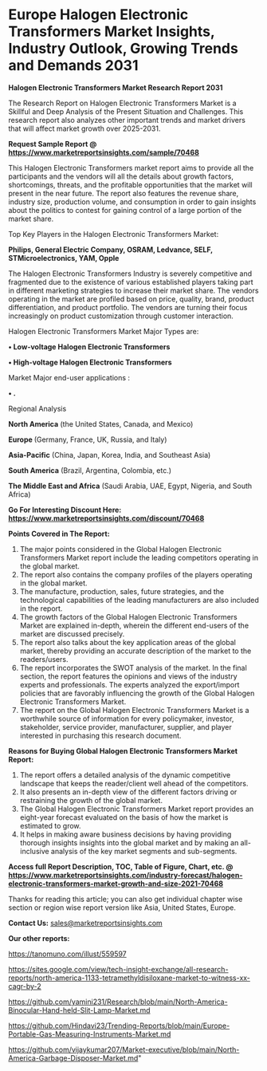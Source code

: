 # Europe Halogen Electronic Transformers Market Insights, Industry Outlook, Growing Trends and Demands 2031

<strong>Halogen Electronic Transformers Market Research Report 2031</strong>

The Research Report on Halogen Electronic Transformers Market is a Skillful and Deep Analysis of the Present Situation and Challenges. This research report also analyzes other important trends and market drivers that will affect market growth over 2025-2031.

<strong>Request Sample Report @ <a href=https://www.marketreportsinsights.com/sample/70468>https://www.marketreportsinsights.com/sample/70468</a></strong>

This Halogen Electronic Transformers market report aims to provide all the participants and the vendors will all the details about growth factors, shortcomings, threats, and the profitable opportunities that the market will present in the near future. The report also features the revenue share, industry size, production volume, and consumption in order to gain insights about the politics to contest for gaining control of a large portion of the market share.

Top Key Players in the Halogen Electronic Transformers Market:

<strong>Philips, General Electric Company, OSRAM, Ledvance, SELF, STMicroelectronics, YAM, Opple</strong>

The Halogen Electronic Transformers Industry is severely competitive and fragmented due to the existence of various established players taking part in different marketing strategies to increase their market share. The vendors operating in the market are profiled based on price, quality, brand, product differentiation, and product portfolio. The vendors are turning their focus increasingly on product customization through customer interaction.

Halogen Electronic Transformers Market Major Types are:

<strong>• Low-voltage Halogen Electronic Transformers

• High-voltage Halogen Electronic Transformers</strong>

Market Major end-user applications :

<strong>• .</strong>

Regional Analysis

</u><strong><b>North America</b></strong> (the United States, Canada, and Mexico)

<strong><b>Europe </b></strong>(Germany, France, UK, Russia, and Italy)

<strong><b>Asia-Pacific</b></strong> (China, Japan, Korea, India, and Southeast Asia)

<strong><b>South America</b></strong> (Brazil, Argentina, Colombia, etc.)

<strong><b>The Middle East and Africa</b></strong> (Saudi Arabia, UAE, Egypt, Nigeria, and South Africa)

<strong>Go For Interesting Discount Here: <a href=https://www.marketreportsinsights.com/discount/70468>https://www.marketreportsinsights.com/discount/70468</a></strong>

<strong>Points Covered in The Report:</strong>
<ol>
  <li>The major points considered in the Global Halogen Electronic Transformers Market report include the leading competitors operating in the global market.</li>
  <li>The report also contains the company profiles of the players operating in the global market.</li>
  <li>The manufacture, production, sales, future strategies, and the technological capabilities of the leading manufacturers are also included in the report.</li>
  <li>The growth factors of the Global Halogen Electronic Transformers Market are explained in-depth, wherein the different end-users of the market are discussed precisely.</li>
  <li>The report also talks about the key application areas of the global market, thereby providing an accurate description of the market to the readers/users.</li>
  <li>The report incorporates the SWOT analysis of the market. In the final section, the report features the opinions and views of the industry experts and professionals. The experts analyzed the export/import policies that are favorably influencing the growth of the Global Halogen Electronic Transformers Market.</li>
  <li>The report on the Global Halogen Electronic Transformers Market is a worthwhile source of information for every policymaker, investor, stakeholder, service provider, manufacturer, supplier, and player interested in purchasing this research document.</li>
</ol>
<strong>Reasons for Buying Global Halogen Electronic Transformers Market Report:</strong>

<ol>
  <li>The report offers a detailed analysis of the dynamic competitive landscape that keeps the reader/client well ahead of the competitors.</li>
  <li>It also presents an in-depth view of the different factors driving or restraining the growth of the global market.</li>
  <li>The Global Halogen Electronic Transformers Market report provides an eight-year forecast evaluated on the basis of how the market is estimated to grow.</li>
  <li>It helps in making aware business decisions by having providing thorough insights insights into the global market and by making an all-inclusive analysis of the key market segments and sub-segments.</li>
</ol>
<strong>Access full Report Description, TOC, Table of Figure, Chart, etc. @ <a href=https://www.marketreportsinsights.com/industry-forecast/halogen-electronic-transformers-market-growth-and-size-2021-70468>https://www.marketreportsinsights.com/industry-forecast/halogen-electronic-transformers-market-growth-and-size-2021-70468</a></strong>


Thanks for reading this article; you can also get individual chapter wise section or region wise report version like Asia, United States, Europe.

<strong>Contact Us:</strong>
sales@marketreportsinsights.com

<strong>Our other reports:</strong>

<a href=https://tanomuno.com/illust/559597>https://tanomuno.com/illust/559597</a>

<a href=https://sites.google.com/view/tech-insight-exchange/all-research-reports/north-america-1133-tetramethyldisiloxane-market-to-witness-xx-cagr-by-2>https://sites.google.com/view/tech-insight-exchange/all-research-reports/north-america-1133-tetramethyldisiloxane-market-to-witness-xx-cagr-by-2</a>

<a href=https://github.com/yamini231/Research/blob/main/North-America-Binocular-Hand-held-Slit-Lamp-Market.md>https://github.com/yamini231/Research/blob/main/North-America-Binocular-Hand-held-Slit-Lamp-Market.md</a>

<a href=https://github.com/Hindavi23/Trending-Reports/blob/main/Europe-Portable-Gas-Measuring-Instruments-Market.md>https://github.com/Hindavi23/Trending-Reports/blob/main/Europe-Portable-Gas-Measuring-Instruments-Market.md</a>

<a href=https://github.com/vijaykumar207/Market-executive/blob/main/North-America-Garbage-Disposer-Market.md>https://github.com/vijaykumar207/Market-executive/blob/main/North-America-Garbage-Disposer-Market.md</a>"
